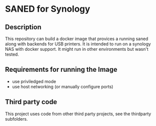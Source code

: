 # SANED for Synology

## Description
This repository can build a docker image that provices a running saned along with backends for USB printers.
It is intended to run on a synology NAS with docker support. It might run in other environments but wasn't tested.


## Requirements for running the Image
- use priviledged mode
- use host networking (or manually configure ports)

## Third party code
This project uses code from other third party projects, see the thirdparty subfolders.
